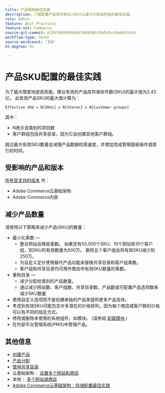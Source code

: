 ```yaml
---
title: 产品限制最佳实践
description: 了解配置产品库存单位(SKU)以最大化网站性能的最佳实践。
role: Admin
feature: Best Practices
feature-set: Commerce
source-git-commit: e259f9b999566447469200c93db3bc4ba06434c0
workflow-type: tm+mt
source-wordcount: '356'
ht-degree: 0%

---
```



# 产品SKU配置的最佳实践

为了最大限度地提高性能，建议有效的产品库存保存件数(SKU)的最大值为2.42亿。 此有效产品SKU的最大值计算为：

```text
Effective SKU = N[SKUs] x N[Stores] x N[Customer groups]
```

其中：

- N表示该类别的项目数
- 客户群组包括共享目录，因为它会创建其他客户群组。

超过最大有效SKU数量会减慢产品数据检索速度，并增加完成管理面板操作或索引的时间。

## 受影响的产品和版本

[所有受支持的版本](../../../release/versions.md) 共：

- Adobe Commerce云基础架构
- Adobe Commerce内部

## 减少产品数量

请使用以下策略来减少产品(SKU)的数量：

- 最小化乘数 — 
   - 整合网站会降低乘数。 如果您有50,000个SKU、10个网站和10个客户组，则SKU的有效数量为500万。 删除五个客户组会将有效SKU减少到250万。
   - 为自定义定价使用替代产品功能来替换共享目录和客户组乘数。
   - 客户组和共享目录均可用作商店中有效SKU数量的乘数。
- 重构目录 — 
   - 减少分配给类别的产品数量。
   - 通过减少网站数、客户组数、共享目录数、产品数或可配置产品选项数来减少SKU数量
- 使用自定义选项而不是创建单独的产品来提供更多产品变体。
- 考虑到有效SKU可能包含许多潜在的价格排列，因为每个商店或客户群的价格可以有不同的指定方式。
- 停用或删除未使用的系统组件，如模块。 (请参阅  [卸载模块](../../../installation/tutorials/uninstall-modules.md).)
- 在外部平台管理系统(PMS)中管理产品。

## 其他信息

- [创建产品](https://experienceleague.adobe.com/docs/commerce-admin/catalog/products/product-create.html)
- [产品分配](https://experienceleague.adobe.com/docs/commerce-admin/catalog/categories/products-in-category/categories-product-assignments.html)
- [使用共享目录](https://experienceleague.adobe.com/docs/commerce-admin/b2b/shared-catalogs/catalog-shared.html)
- 云基础架构： [设置多个网站和商店](https://devdocs.magento.com/cloud/project/project-multi-sites.html)
- 本地： [多个网站或商店](../../../configuration/multi-sites/ms-overview.md)
- [Adobe Commerce云基础架构：存储配置最佳实践](https://devdocs.magento.com/cloud/configure/configure-best-practices.html)
